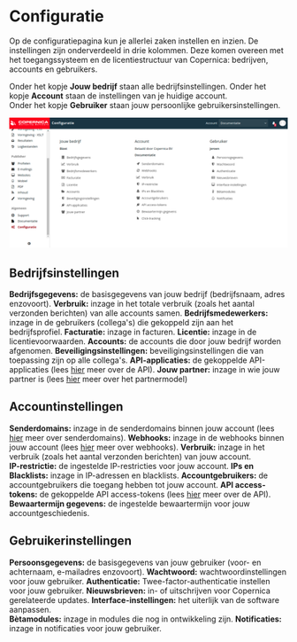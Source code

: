 # Configuratie
Op de configuratiepagina kun je allerlei zaken instellen en inzien. De instellingen zijn onderverdeeld in drie kolommen. Deze komen overeen met het toegangssysteem en de licentiestructuur van Copernica: bedrijven, accounts en gebruikers.

Onder het kopje **Jouw bedrijf** staan alle bedrijfsinstellingen.
Onder het kopje **Account** staan de instellingen van je huidige account.  
Onder het kopje **Gebruiker** staan jouw persoonlijke gebruikersinstellingen.

![Copernica-configuratie](../images/nl/copernicaconfiguratie.png)

## Bedrijfsinstellingen  
**Bedrijfsgegevens:** de basisgegevens van jouw bedrijf (bedrijfsnaam, adres enzovoort). 
**Verbruik:** inzage in het totale verbruik (zoals het aantal verzonden berichten) van alle accounts samen. 
**Bedrijfsmedewerkers:** inzage in de gebruikers (collega's) die gekoppeld zijn aan het bedrijfsprofiel. 
**Facturatie:** inzage in facturen. 
**Licentie:** inzage in de licentievoorwaarden. 
**Accounts:** de accounts die door jouw bedrijf worden afgenomen. 
**Beveiligingsinstellingen:** beveiligingsinstellingen die van toepassing zijn op alle collega's.
**API-applicaties:** de gekoppelde API-applicaties (lees [hier](./apis) meer over de API). 
**Jouw partner:** inzage in wie jouw partner is (lees [hier](https://www.copernica.com/nl/support/partners) meer over het partnermodel)  

## Accountinstellingen
**Senderdomains:** inzage in de senderdomains binnen jouw account (lees [hier](./sender-domains) meer over senderdomains).
**Webhooks:** inzage in de webhooks binnen jouw account (lees [hier](./webhooks) meer over webhooks).
**Verbruik:** inzage in het verbruik (zoals het aantal verzonden berichten) van jouw account.  
**IP-restrictie:** de ingestelde IP-restricties voor jouw account.
**IPs en Blacklists:** inzage in IP-adressen en blacklists.
**Accountgebruikers:** de accountgebruikers die toegang hebben tot jouw account.
**API access-tokens:** de gekoppelde API access-tokens (lees [hier](./apis) meer over de API).
**Bewaartermijn gegevens:** de ingestelde bewaartermijn voor jouw accountgeschiedenis.

## Gebruikerinstellingen  
**Persoonsgegevens:** de basisgegevens van jouw gebruiker (voor- en achternaam, e-mailadres enzovoort). 
**Wachtwoord:** wachtwoordinstellingen voor jouw gebruiker.
**Authenticatie:** Twee-factor-authenticatie instellen voor jouw gebruiker.
**Nieuwsbrieven:** in- of uitschrijven voor Copernica gerelateerde updates. 
**Interface-instellingen:** het uiterlijk van de software aanpassen.  
**Bètamodules:** inzage in modules die nog in ontwikkeling zijn. 
**Notificaties:** inzage in notificaties voor jouw gebruiker.
